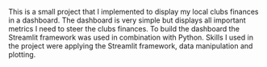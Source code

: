 This is a small project that I implemented to display my local clubs finances in a dashboard.
The dashboard is very simple but displays all important metrics I need to steer the clubs finances.
To build the dashboard the Streamlit framework was used in combination with Python.
Skills I used in the project were applying the Streamlit framework, data manipulation and plotting.
